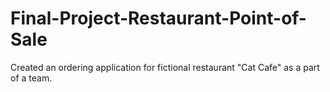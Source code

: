 # Final-Project-Restaurant-Point-of-Sale
Created an ordering application for fictional restaurant "Cat Cafe" as a part of a team.

